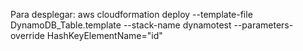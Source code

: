 Para desplegar: aws cloudformation deploy --template-file DynamoDB_Table.template --stack-name dynamotest --parameters-override HashKeyElementName="id"